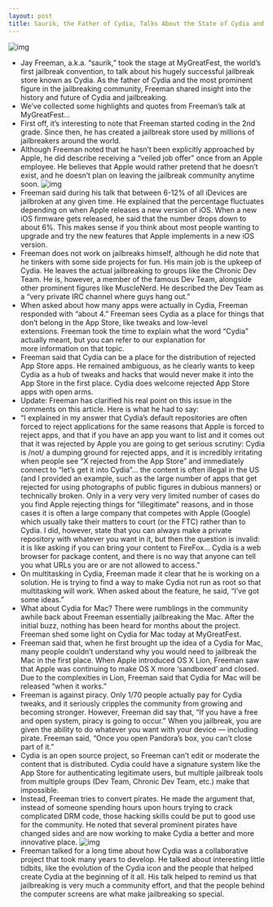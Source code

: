 ```yaml
---
layout: post
title: Saurik, the Father of Cydia, Talks About the State of Cydia and Jailbreaking at MyGreatFest
---
```

![img](http://media.idownloadblog.com/wp-content/uploads/2011/09/Screen-Shot-2011-09-17-at-10.26.06-AM-e1316279421950.png)
* Jay Freeman, a.k.a. “saurik,” took the stage at MyGreatFest, the world’s first jailbreak convention, to talk about his hugely successful jailbreak store known as Cydia. As the father of Cydia and the most prominent figure in the jailbreaking community, Freeman shared insight into the history and future of Cydia and jailbreaking.
* We’ve collected some highlights and quotes from Freeman’s talk at MyGreatFest…
* First off, it’s interesting to note that Freeman started coding in the 2nd grade. Since then, he has created a jailbreak store used by millions of jailbreakers around the world.
* Although Freeman noted that he hasn’t been explicitly approached by Apple, he did describe receiving a “veiled job offer” once from an Apple employee. He believes that Apple would rather pretend that he doesn’t exist, and he doesn’t plan on leaving the jailbreak community anytime soon.
![img](http://media.idownloadblog.com/wp-content/uploads/2011/01/Cydia-Icon.png)
* Freeman said during his talk that between 6-12% of all iDevices are jailbroken at any given time. He explained that the percentage fluctuates depending on when Apple releases a new version of iOS. When a new iOS firmware gets released, he said that the number drops down to about 6%. This makes sense if you think about most people wanting to upgrade and try the new features that Apple implements in a new iOS version.
* Freeman does not work on jailbreaks himself, although he did note that he tinkers with some side projects for fun. His main job is the upkeep of Cydia. He leaves the actual jailbreaking to groups like the Chronic Dev Team. He is, however, a member of the famous Dev Team, alongside other prominent figures like MuscleNerd. He described the Dev Team as a “very private IRC channel where guys hang out.”
* When asked about how many apps were actually in Cydia, Freeman responded with “about 4.” Freeman sees Cydia as a place for things that don’t belong in the App Store, like tweaks and low-level extensions. Freeman took the time to explain what the word “Cydia” actually meant, but you can refer to our explanation for more information on that topic.
* Freeman said that Cydia can be a place for the distribution of rejected App Store apps. He remained ambiguous, as he clearly wants to keep Cydia as a hub of tweaks and hacks that would never make it into the App Store in the first place. Cydia does welcome rejected App Store apps with open arms.
* Update: Freeman has clarified his real point on this issue in the comments on this article. Here is what he had to say:
* “I explained in my answer that Cydia’s default repositories are often forced to reject applications for the same reasons that Apple is forced to reject apps, and that if you have an app you want to list and it comes out that it was rejected by Apple you are going to get serious scrutiny: Cydia is /not/ a dumping ground for rejected apps, and it is incredibly irritating when people see “X rejected from the App Store” and immediately connect to “let’s get it into Cydia”… the content is often illegal in the US (and I provided an example, such as the large number of apps that get rejected for using photographs of public figures in dubious manners) or technically broken. Only in a very very very limited number of cases do you find Apple rejecting things for “illegitimate” reasons, and in those cases it is often a large company that competes with Apple (Google) which usually take their matters to court (or the FTC) rather than to Cydia. I did, however, state that you can always make a private repository with whatever you want in it, but then the question is invalid: it is like asking if you can bring your content to FireFox… Cydia is a web browser for package content, and there is no way that anyone can tell you what URLs you are or are not allowed to access.”
* On multitasking in Cydia, Freeman made it clear that he is working on a solution. He is trying to find a way to make Cydia not run as root so that multitasking will work. When asked about the feature, he said, “I’ve got some ideas.”
* What about Cydia for Mac? There were rumblings in the community awhile back about Freeman essentially jailbreaking the Mac. After the initial buzz, nothing has been heard for months about the project. Freeman shed some light on Cydia for Mac today at MyGreatFest.
* Freeman said that, when he first brought up the idea of a Cydia for Mac, many people couldn’t understand why you would need to jailbreak the Mac in the first place. When Apple introduced OS X Lion, Freeman saw that Apple was continuing to make OS X more ‘sandboxed’ and closed. Due to the complexities in Lion, Freeman said that Cydia for Mac will be released “when it works.”
* Freeman is against piracy. Only 1/70 people actually pay for Cydia tweaks, and it seriously cripples the community from growing and becoming stronger. However, Freeman did say that, “If you have a free and open system, piracy is going to occur.” When you jailbreak, you are given the ability to do whatever you want with your device — including pirate. Freeman said, “Once you open Pandora’s box, you can’t close part of it.”
* Cydia is an open source project, so Freeman can’t edit or moderate the content that is distributed. Cydia could have a signature system like the App Store for authenticating legitimate users, but multiple jailbreak tools from multiple groups (Dev Team, Chronic Dev Team, etc.) make that impossible.
* Instead, Freeman tries to convert pirates. He made the argument that, instead of someone spending hours upon hours trying to crack complicated DRM code, those hacking skills could be put to good use for the community. He noted that several prominent pirates have changed sides and are now working to make Cydia a better and more innovative place.
![img](http://media.idownloadblog.com/wp-content/uploads/2011/09/400004725-e1316279460605.jpeg)
* Freeman talked for a long time about how Cydia was a collaborative project that took many years to develop. He talked about interesting little tidbits, like the evolution of the Cydia icon and the people that helped create Cydia at the beginning of it all. His talk helped to remind us that jailbreaking is very much a community effort, and that the people behind the computer screens are what make jailbreaking so special.


